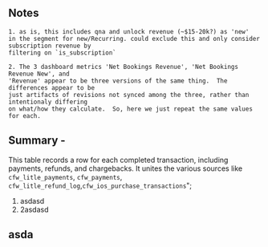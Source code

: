 ## Notes
    1. as is, this includes qna and unlock revenue (~$15-20k?) as 'new'
    in the segment for new/Recurring. could exclude this and only consider subscription revenue by
    filtering on `is_subscription`

    2. The 3 dashboard metrics 'Net Bookings Revenue', 'Net Bookings Revenue New', and
    'Revenue' appear to be three versions of the same thing.  The differences appear to be
    just artifacts of revisions not synced among the three, rather than intentionaly differing
    on what/how they calculate.  So, here we just repeat the same values for each. 
## Summary - 
This table records a row for each completed transaction, including payments, refunds, and chargebacks. It unites the various sources like `cfw_litle_payments`, `cfw_payments`, `cfw_litle_refund_log`,`cfw_ios_purchase_transactions`";


1. asdasd
2. 2asdasd
## asda
